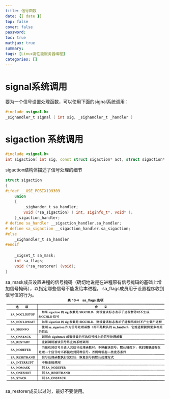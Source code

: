 ```yaml
---
title: 信号函数
date: {{ date }}
top: false
cover: false
password:
toc: true
mathjax: true
summary:
tags: [Linux高性能服务器编程] 
categories: []
---
```


# signal系统调用

要为一个信号设置处理函数，可以使用下面的signal系统调用：
```c++
#include <signal.h>
_sighandler_t signal ( int sig, _sighandler_t _handler )
```

# sigaction 系统调用
```c++
#include <signal.h>
int sigaction( int sig, const struct sigaction* act, struct sigaction* oact);
```

sigaction结构体描述了信号处理的细节
```c++
struct sigaction
{
#ifdef __USE_POSIX199309
	union
	{
		_sighander_t sa_handler;
		void (*sa_sigaction) ( int, siginfo_t*, void* ); 
	}_sigaction_handler;
# define sa_handler __sigaction_handler.sa_handler;
# define sa_sigaction __sigaction_handler.sa_sigaction;
#else
	_sighandler_t sa_handler
#endif

	_sigset_t sa_mask;
	int sa_flags;
	void (*sa_restorer) (void);
}
```

sa_mask成员设置进程的信号掩码（确切地说是在进程原有信号掩码的基础上增加信号掩码），以指定哪些信号不能发给本进程。
sa_flags成员用于设置程序收到信号值的行为。
![image.png](https://raw.githubusercontent.com/mowang111/image-hosting/master/typora_images/20230116113706.png)

sa_restorer成员以过时，最好不要使用。

